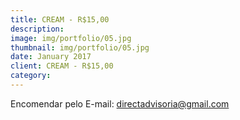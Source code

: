 ```yaml
---
title: CREAM - R$15,00
description: 
image: img/portfolio/05.jpg
thumbnail: img/portfolio/05.jpg
date: January 2017
client: CREAM - R$15,00
category: 
---
```

Encomendar pelo E-mail: directadvisoria@gmail.com
